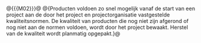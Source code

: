 @{{{M02}}}@
@{Producten voldoen zo snel mogelijk vanaf de start van een project aan de door het project en projectorganisatie vastgestelde kwaliteitsnormen. De kwaliteit van producten die nog niet zijn afgerond of nog niet aan de normen voldoen, wordt door het project bewaakt. Herstel van de kwaliteit wordt planmatig opgepakt.}@
